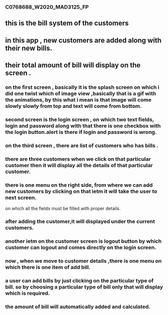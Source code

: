 ### C0768688_W2020_MAD3125_FP

## this is the bill system of the customers

## in this app , new customers are added along with their new bills.

## their total amount of bill will display on the screen .

### on the first screen , basically it is the splash screen on which i did one twist which of image view  ,basically that is a gif with the animations,  by this what i mean is that image will come slowly slowly from top and text will come from bottom.

### second screen is the login screen , on which two  text fields, login and password along with that there is one checkbox with the login button.alert is there if login and password is wrong.

###  on the third screen , there are list of customers who has bills .
### there   are three customers when we click on that particular customer then it will display all the details of that particular customer.
### there is one menu on the right side, from where we can add new customers by clicking on that ietm it will take the user to next screen.
on which all the fields must be filled with proper details.
### after adding the customer,it will displayed under the current customers.
### another ietm on the customer screen is logout button by which customer can logout and comes directly on the login screen.

### now , when we move to customer details ,there is one menu on which there is one item of add bill.
### a user can add bills by just clicking on the particular type of bill. so by choosing a particular type of bill only that will display which is required.
### the amount of bill will automatically added and calculated.
